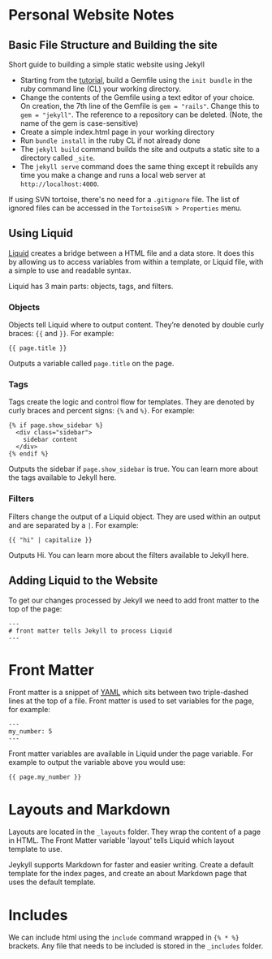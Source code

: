 # Personal Website Notes

## Basic File Structure and Building the site
Short guide to building a simple static website using Jekyll
 - Starting from the [tutorial](https://jekyllrb.com/docs/step-by-step/01-setup/), build a Gemfile using the `init bundle` in the ruby command line (CL) your working directory. 
 - Change the contents of the Gemfile using a text editor of your choice. On creation, the 7th line of the Gemfile is `gem = "rails"`. Change this to `gem = "jekyll"`. The reference to a repository can be deleted. (Note, the name of the gem is case-sensitive)
 - Create a simple index.html page in your working directory
 - Run `bundle install` in the ruby CL if not already done
 - The `jekyll build` command builds the site and outputs a static site to a directory called `_site`.
 - The `jekyll serve` command does the same thing except it rebuilds any time you make a change and runs a local web server at `http://localhost:4000`.

If using SVN tortoise, there's no need for a `.gitignore` file. The list of ignored files can be accessed in the `TortoiseSVN > Properties` menu.

## Using Liquid
[Liquid](https://shopify.github.io/liquid/) creates a bridge between a HTML file and a data store. It does this by allowing us to access variables from within a template, or Liquid file, with a simple to use and readable syntax.

Liquid has 3 main parts: objects, tags, and filters.

### Objects
Objects tell Liquid where to output content. They’re denoted by double curly braces: `{{` and `}}`. For example:

```
{{ page.title }}
```

Outputs a variable called `page.title` on the page.

### Tags

Tags create the logic and control flow for templates. They are denoted by curly braces and percent signs: `{%` and `%}`. For example:

```
{% if page.show_sidebar %}
  <div class="sidebar">
    sidebar content
  </div>
{% endif %}
```

Outputs the sidebar if `page.show_sidebar` is true. You can learn more about the tags available to Jekyll here.

### Filters

Filters change the output of a Liquid object. They are used within an output and are separated by a `|`. For example:

```
{{ "hi" | capitalize }}
```

Outputs Hi. You can learn more about the filters available to Jekyll here.


## Adding Liquid to the Website
To get our changes processed by Jekyll we need to add front matter to the top of the page:

```
---
# front matter tells Jekyll to process Liquid
---
```

# Front Matter
Front matter is a snippet of [YAML](https://yaml.org/) which sits between two triple-dashed lines at the top of a file. Front matter is used to set variables for the page, for example:

```
---
my_number: 5
---
```

Front matter variables are available in Liquid under the page variable. For example to output the variable above you would use: 

```
{{ page.my_number }}
```

# Layouts and Markdown
Layouts are located in the `_layouts` folder. They wrap the content of a page in HTML. The Front Matter variable 'layout' tells Liquid which layout template to use.

Jeykyll supports Markdown for faster and easier writing. Create a default template for the index pages, and create an about Markdown page that uses the default template.

# Includes
We can include html using the `include` command wrapped in `{% * %}` brackets. Any file that needs to be included is stored in the `_includes` folder.